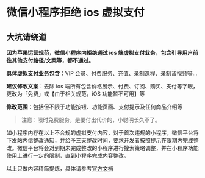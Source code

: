 # 微信小程序拒绝 ios 虚拟支付

## 大坑请绕道

**因为苹果运营规范，微信小程序内拒绝通过 ios 端虚拟支付业务，包含引导用户前往其他支付路径/文案等，都不通过。**

**具体虚拟支付业务包含**：VIP 会员、付费服务、充值、录制课程、录制音视频等...

**建议修改文案**：去除 ios 端所有包含价格展示、付费、订阅、购买、支付等字眼，更改为「免费」或【由于相关规范，iOS 功能暂不可用】等

**修改范围**：包括但不限于功能按钮、功能页面、支付提示及任何商品介绍等

> 注意：限时免费服务，是要付出代价的，小聪明长久不了。

如小程序内存在以上不合规的虚拟支付内容，对于首次违规的小程序，微信平台将下发站内信整改通知，并给予三天整改时间，要求开发者按照提示在限期内完成整改。微信平台将会对到期未完成整改的小程序进行搜索策略调整，并在小程序功能使用上进行一定的限制，直到小程序完成内容整改。

以上只做内容精简提炼，具体请参考[官方文档](https://developers.weixin.qq.com/community/develop/doc/000cc6c0b383a047c7798e0045b409?highLine=%25E8%2599%259A%25E6%258B%259F%25E4%25B8%259A%25E5%258A%25A1%25E6%258C%2587%25E5%258D%2597%25E8%25AF%25B7%25E6%2594%25B6%25E5%25A5%25BD)

